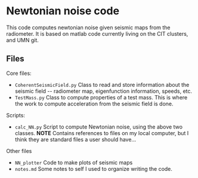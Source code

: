 # Newtonian noise code

This code computes newtonian noise given seismic maps from the radiometer. It is based on matlab code currently living on the CIT clusters, and UMN git.

## Files

Core files:

- `CoherentSeismicField.py` Class to read and store information about the seismic field -- radiometer map, eigenfunction information, speeds, etc.
- `TestMass.py` Class to compute properties of a test mass. This is where the work to compute acceleration from the seismic field is done.

Scripts:
- `calc_NN.py` Script to compute Newtonian noise, using the above two classes. **NOTE** Contains references to files on my local computer, but I think they are standard files a user should have...

Other files
- `NN_plotter` Code to make plots of seismic maps
- `notes.md` Some notes to self I used to organize writing the code. 